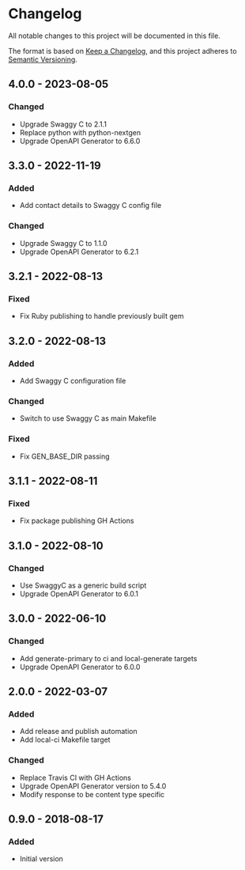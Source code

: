 # Changelog

All notable changes to this project will be documented in this file.

The format is based on [Keep a Changelog](https://keepachangelog.com/en/1.0.0/),
and this project adheres to [Semantic Versioning](https://semver.org/spec/v2.0.0.html).

## 4.0.0 - 2023-08-05
### Changed
- Upgrade Swaggy C to 2.1.1
- Replace python with python-nextgen
- Upgrade OpenAPI Generator to 6.6.0

## 3.3.0 - 2022-11-19
### Added
- Add contact details to Swaggy C config file

### Changed
- Upgrade Swaggy C to 1.1.0
- Upgrade OpenAPI Generator to 6.2.1

## 3.2.1 - 2022-08-13
### Fixed
- Fix Ruby publishing to handle previously built gem

## 3.2.0 - 2022-08-13
### Added
- Add Swaggy C configuration file

### Changed
- Switch to use Swaggy C as main Makefile

### Fixed
- Fix GEN_BASE_DIR passing

## 3.1.1 - 2022-08-11
### Fixed
- Fix package publishing GH Actions

## 3.1.0 - 2022-08-10
### Changed
- Use SwaggyC as a generic build script
- Upgrade OpenAPI Generator to 6.0.1

## 3.0.0 - 2022-06-10
### Changed
- Add generate-primary to ci and local-generate targets
- Upgrade OpenAPI Generator to 6.0.0

## 2.0.0 - 2022-03-07
### Added
- Add release and publish automation
- Add local-ci Makefile target

### Changed
- Replace Travis CI with GH Actions
- Upgrade OpenAPI Generator version to 5.4.0
- Modify response to be content type specific

## 0.9.0 - 2018-08-17
### Added
- Initial version
